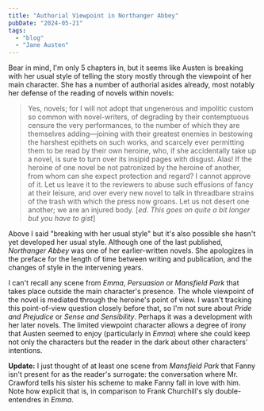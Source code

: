 ```yaml
---
title: "Authorial Viewpoint in Northanger Abbey"
pubDate: "2024-05-21"
tags:
  - "blog"
  - "Jane Austen"
---
```


Bear in mind, I'm only 5 chapters in, but it seems like Austen is breaking with her usual style of telling the story mostly through the viewpoint of her main character. She has a number of authorial asides already, most notably her defense of the reading of novels within novels:

> Yes, novels; for I will not adopt that ungenerous and impolitic custom so common with novel-writers, of degrading by their contemptuous censure the very performances, to the number of which they are themselves adding—joining with their greatest enemies in bestowing the harshest epithets on such works, and scarcely ever permitting them to be read by their own heroine, who, if she accidentally take up a novel, is sure to turn over its insipid pages with disgust. Alas! If the heroine of one novel be not patronized by the heroine of another, from whom can she expect protection and regard? I cannot approve of it. Let us leave it to the reviewers to abuse such effusions of fancy at their leisure, and over every new novel to talk in threadbare strains of the trash with which the press now groans. Let us not desert one another; we are an injured body. \[_ed. This goes on quite a bit longer but you have to gist_\]

Above I said "breaking with her usual style" but it's also possible she hasn't yet developed her usual style. Although one of the last published, _Northanger Abbey_ was one of her earlier-written novels. She apologizes in the preface for the length of time between writing and publication, and the changes of style in the intervening years.

I can't recall any scene from _Emma_, _Persuasion_ or _Mansfield Park_ that takes place outside the main character's presence. The whole viewpoint of the novel is mediated through the heroine's point of view. I wasn't tracking this point-of-view question closely before that, so I'm not sure about _Pride and Prejudice_ or _Sense and Sensibility_. Perhaps it was a development with her later novels. The limited viewpoint character allows a degree of irony that Austen seemed to enjoy (particularly in _Emma_) where she could keep not only the characters but the reader in the dark about other characters' intentions.

**Update:** I just thought of at least one scene from _Mansfield Park_ that Fanny isn't present for as the reader's surrogate: the conversation where Mr. Crawford tells his sister his scheme to make Fanny fall in love with him. Note how explicit that is, in comparison to Frank Churchill's sly double-entendres in _Emma_.
